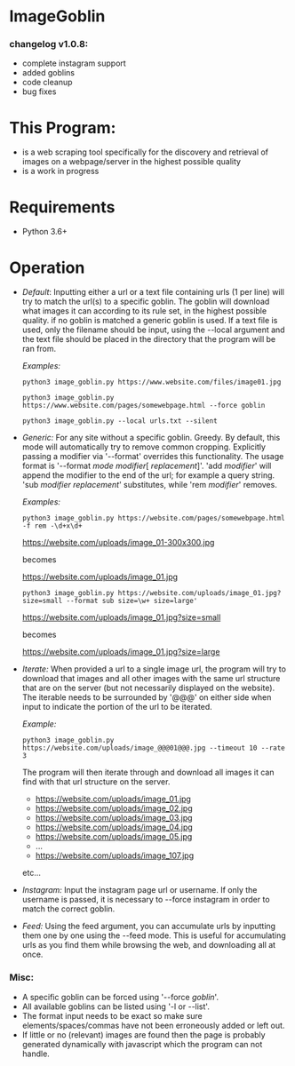 # ImageGoblin

### changelog v1.0.8:
+ complete instagram support
+ added goblins
+ code cleanup
+ bug fixes

# This Program:

+ is a web scraping tool specifically for the discovery and retrieval of images on a webpage/server in the highest possible quality
+ is a work in progress

# Requirements

+ Python 3.6+

# Operation

+ *Default*: Inputting either a url or a text file containing urls (1 per line) will try to match the url(s) to a specific goblin. The goblin will download what images it can according to its rule set, in the highest possible quality. if no goblin is matched a generic goblin is used. If a text file is used, only the filename should be input, using the --local argument and the text file should be placed in the directory that the program will be ran from.

  *Examples:*

  ```
  python3 image_goblin.py https://www.website.com/files/image01.jpg

  python3 image_goblin.py https://www.website.com/pages/somewebpage.html --force goblin

  python3 image_goblin.py --local urls.txt --silent
  ```

+ *Generic:* For any site without a specific goblin. Greedy. By default, this mode will automatically try to remove common cropping. Explicitly passing a modifier via '--format' overrides this functionality. The usage format is '--format _mode_ _modifier_[ _replacement_]'. 'add _modifier_' will append the modifier to the end of the url; for example a query string. 'sub _modifier_ _replacement_' substitutes, while 'rem _modifier_' removes.

  *Examples:*

  ```
  python3 image_goblin.py https://website.com/pages/somewebpage.html -f rem -\d+x\d+
  ```

  https://website.com/uploads/image_01-300x300.jpg

  becomes

  https://website.com/uploads/image_01.jpg


  ```
  python3 image_goblin.py https://website.com/uploads/image_01.jpg?size=small --format sub size=\w+ size=large'
  ```

  https://website.com/uploads/image_01.jpg?size=small

  becomes

  https://website.com/uploads/image_01.jpg?size=large

+ *Iterate:* When provided a url to a single image url, the program will try to download that images and all other images with the same url structure that are on the server (but not necessarily displayed on the website). The iterable needs to be surrounded by '@@@' on either side when input to indicate the portion of the url to be iterated.

  *Example:*

  ```
  python3 image_goblin.py https://website.com/uploads/image_@@@01@@@.jpg --timeout 10 --rate 3
  ```

  The program will then iterate through and download all images it can find with that url structure on the server.

  * https://website.com/uploads/image_01.jpg
  * https://website.com/uploads/image_02.jpg
  * https://website.com/uploads/image_03.jpg
  * https://website.com/uploads/image_04.jpg
  * https://website.com/uploads/image_05.jpg
  * ...
  * https://website.com/uploads/image_107.jpg

  etc...

+ *Instagram:* Input the instagram page url or username. If only the username is passed, it is necessary to --force instagram in order to match the correct goblin.

+ *Feed:* Using the feed argument, you can accumulate urls by inputting them one by one using the --feed mode. This is useful for accumulating urls as you find them while browsing the web, and downloading all at once.   

### Misc:
  + A specific goblin can be forced using '--force _goblin_'.
  + All available goblins can be listed using '-l or --list'.
  + The format input needs to be exact so make sure elements/spaces/commas have not been erroneously added or left out.
  + If little or no (relevant) images are found then the page is probably generated dynamically with javascript which the program can not handle.

